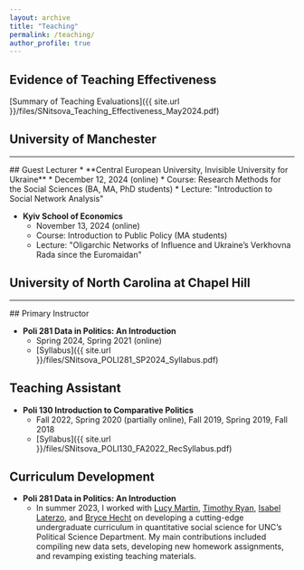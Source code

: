 ```yaml
---
layout: archive
title: "Teaching"
permalink: /teaching/
author_profile: true
---
```


## Evidence of Teaching Effectiveness

[Summary of Teaching Evaluations]({{ site.url }}/files/SNitsova_Teaching_Effectiveness_May2024.pdf)

## University of Manchester
<hr class="section-rule">
## Guest Lecturer
* **Central European University, Invisible University for Ukraine**
  * December 12, 2024 (online)
  * Course: Research Methods for the Social Sciences (BA, MA, PhD students)
  * Lecture: "Introduction to Social Network Analysis"
  
* **Kyiv School of Economics**
  * November 13, 2024 (online)
  * Course: Introduction to Public Policy (MA students)
  * Lecture: "Oligarchic Networks of Influence and Ukraine’s Verkhovna Rada since the Euromaidan"

##  University of North Carolina at Chapel Hill
<hr class="section-rule">
##  Primary Instructor

* **Poli 281 Data in Politics: An Introduction**
  * Spring 2024, Spring 2021 (online)
  * [Syllabus]({{ site.url }}/files/SNitsova_POLI281_SP2024_Syllabus.pdf)
  
## Teaching Assistant

* **Poli 130 Introduction to Comparative Politics**
  * Fall 2022, Spring 2020 (partially online), Fall 2019, Spring 2019, Fall 2018 
  * [Syllabus]({{ site.url }}/files/SNitsova_POLI130_FA2022_RecSyllabus.pdf)

## Curriculum Development

* **Poli 281 Data in Politics: An Introduction**
  * In summer 2023, I worked with [Lucy Martin](https://sites.google.com/site/lucymartin/), [Timothy Ryan](https://timryan.web.unc.edu/), [Isabel Laterzo](https://isabellaterzo.com/), and [Bryce Hecht](https://sites.google.com/view/brycehecht/home) on developing a cutting-edge undergraduate curriculum in quantitative social science for UNC’s Political Science Department. My main contributions included compiling new data sets, developing new homework assignments, and revamping existing teaching materials.
